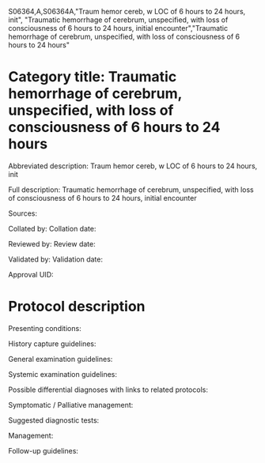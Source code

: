 S06364,A,S06364A,"Traum hemor cereb, w LOC of 6 hours to 24 hours, init", "Traumatic hemorrhage of cerebrum, unspecified, with loss of consciousness of 6 hours to 24 hours, initial encounter","Traumatic hemorrhage of cerebrum, unspecified, with loss of consciousness of 6 hours to 24 hours"
# Category title: Traumatic hemorrhage of cerebrum, unspecified, with loss of consciousness of 6 hours to 24 hours

Abbreviated description: Traum hemor cereb, w LOC of 6 hours to 24 hours, init

Full description: Traumatic hemorrhage of cerebrum, unspecified, with loss of consciousness of 6 hours to 24 hours, initial encounter

Sources:

Collated by:
Collation date:

Reviewed by:
Review date:

Validated by:
Validation date:

Approval UID:

# Protocol description

Presenting conditions:

History capture guidelines:

General examination guidelines:

Systemic examination guidelines:

Possible differential diagnoses with links to related protocols:

Symptomatic / Palliative management:

Suggested diagnostic tests:

Management:

Follow-up guidelines:
